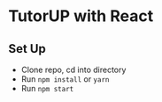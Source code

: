 # TutorUP with React

## Set Up
- Clone repo, cd into directory
- Run `npm install` or `yarn`
- Run `npm start`